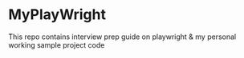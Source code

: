 # MyPlayWright
This repo contains interview prep guide on playwright &amp; my personal working sample project code
